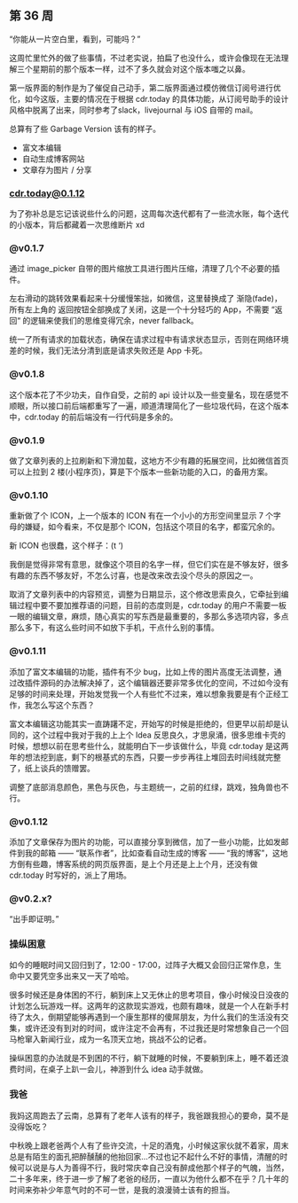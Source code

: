 ## 第 36 周

“你能从一片空白里，看到，可能吗？”

这周忙里忙外的做了些事情，不过老实说，拍扁了也没什么，或许会像现在无法理解三个星期前的那个版本一样，过不了多久就会对这个版本嗤之以鼻。

第一版界面的制作是为了催促自己动手，第二版界面通过模仿微信订阅号进行优化，如今这版，主要的情况在于根据 cdr.today 的具体功能，从订阅号助手的设计风格中脱离了出来，同时参考了slack，livejournal 与 iOS 自带的 mail。

总算有了些 Garbage Version 该有的样子。

+ 富文本编辑
+ 自动生成博客网站
+ 文章存为图片 / 分享


### cdr.today@0.1.12

为了弥补总是忘记该说些什么的问题，这周每次迭代都有了一些流水账，每个迭代的小版本，背后都藏着一次思维断片 xd


### @v0.1.7

通过 image_picker 自带的图片缩放工具进行图片压缩，清理了几个不必要的插件。

左右滑动的跳转效果看起来十分缓慢笨拙，如微信，这里替换成了 渐隐(fade)，所有左上角的 返回按钮全部换成了关闭，这是一个十分轻巧的 App，不需要 “返回“ 的逻辑来使我们的思维变得冗余，never fallback。

统一了所有请求的加载状态，确保在请求过程中有请求状态显示，否则在网络环境差的时候，我们无法分清到底是请求失败还是 App 卡死。


### @v0.1.8

这个版本花了不少功夫，自作自受，之前的 api 设计以及一些变量名，现在感觉不顺眼，所以接口前后端都重写了一遍，顺道清理简化了一些垃圾代码，在这个版本中，cdr.today 的前后端没有一行代码是多余的。


### @v0.1.9

做了文章列表的上拉刷新和下滑加载，这地方不少有趣的拓展空间，比如微信首页可以上拉到 2 楼(小程序页)，算是下个版本一些新功能的入口，的备用方案。


### @v0.1.10

重新做了个 ICON，上一个版本的 ICON 有在一个小小的方形空间里显示 7 个字母的嫌疑，如今看来，不仅是那个 ICON，包括这个项目的名字，都蛮冗余的。

新 ICON 也很蠢，这个样子：(t ‘)

我倒是觉得非常有意思，就像这个项目的名字一样，但它们实在是不够友好，很多有趣的东西不够友好，不怎么讨喜，也是改来改去没个尽头的原因之一。

取消了文章列表中的内容预览，调整为日期显示，这个修改思索良久，它牵扯到编辑过程中要不要加推荐语的问题，目前的态度则是，cdr.today 的用户不需要一板一眼的编辑文章，麻烦，随心真实的写东西是最重要的，多那么多选项内容，多点那么多下，有这么些时间不如放下手机，干点什么别的事情。


### @v0.1.11

添加了富文本编辑的功能，插件有不少 bug，比如上传的图片高度无法调整，通过改插件源码的办法解决掉了，这个编辑器还要非常多优化的空间，不过如今没有足够的时间来处理，开始发觉我一个人有些忙不过来，难以想象我要是有个正经工作，我怎么写这个东西？

富文本编辑这功能其实一直踌躇不定，开始写的时候是拒绝的，但更早以前却是认同的，这个过程中我对于我的上上个 Idea 反思良久，才思泉涌，很多思维卡壳的时候，想想以前在思考些什么，就能明白下一步该做什么，毕竟 cdr.today 是这两年的想法挖到底，剩下的根基式的东西，只要一步步再往上堆回去时间线就完整了，纸上谈兵的馈赠罢。

调整了底部消息颜色，黑色与灰色，与主题统一，之前的红绿，跳戏，独角兽也不行。


### @v0.1.12

添加了文章保存为图片的功能，可以直接分享到微信，加了一些小功能，比如发邮件到我的邮箱 —— “联系作者”，比如查看自动生成的博客 —— “我的博客”，这地方倒有些趣，博客系统的网页版界面，是上个月还是上上个月，还没有做 cdr.today 时写好的，派上了用场。


### @v0.2.x?

“出手即证明。”


### 操纵困意

如今的睡眠时间又回归到了，12:00 - 17:00，过阵子大概又会回归正常作息，生命中又要凭空多出来又一天了哈哈。

很多时候还是身体困的不行，躺到床上又无休止的思考项目，像小时候没日没夜的计划怎么玩游戏一样。这两年的这款现实游戏，也颇有趣味，就是一个人在新手村待了太久，倒期望能够再遇到一个康生那样的傻屌朋友，为什么我们的生活没有交集，或许还没有到对的时间，或许注定不会再有，不过我还是时常想象自己一个回马枪窜入新闻行业，成为一名顶天立地，挑战不公的记者。

操纵困意的办法就是不到困的不行，躺下就睡的时候，不要躺到床上，睡不着还浪费时间，在桌子上趴一会儿，神游到什么 idea 动手就做。


### 我爸

我妈这周跑去了云南，总算有了老年人该有的样子，我爸跟我担心的要命，莫不是没得饭吃？

中秋晚上跟老爸两个人有了些许交流，十足的酒鬼，小时候这家伙就不着家，周末总是有陌生的面孔把醉醺醺的他抬回家…不过也记不起什么不好的事情，清醒的时候可以说是与人为善得不行，我时常庆幸自己没有醉成他那个样子的气魄，当然，二十多年来，终于进一步了解了老爸的经历，一直以为他什么都不在乎？几十年的时间来弥补少年意气时的不可一世，是我的浪漫骑士该有的担当。
